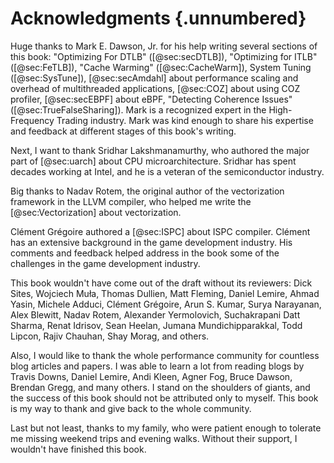 # Acknowledgments {.unnumbered}

Huge thanks to Mark E. Dawson, Jr. for his help writing several sections of this book: "Optimizing For DTLB" ([@sec:secDTLB]), "Optimizing for ITLB" ([@sec:FeTLB]), "Cache Warming" ([@sec:CacheWarm]), System Tuning ([@sec:SysTune]), [@sec:secAmdahl] about performance scaling and overhead of multithreaded applications, [@sec:COZ] about using COZ profiler, [@sec:secEBPF] about eBPF, "Detecting Coherence Issues" ([@sec:TrueFalseSharing]). Mark is a recognized expert in the High-Frequency Trading industry. Mark was kind enough to share his expertise and feedback at different stages of this book's writing.

Next, I want to thank Sridhar Lakshmanamurthy, who authored the major part of [@sec:uarch] about CPU microarchitecture. Sridhar has spent decades working at Intel, and he is a veteran of the semiconductor industry.

Big thanks to Nadav Rotem, the original author of the vectorization framework in the LLVM compiler, who helped me write the [@sec:Vectorization] about vectorization.

Clément Grégoire authored a [@sec:ISPC] about ISPC compiler. Clément has an extensive background in the game development industry. His comments and feedback helped address in the book some of the challenges in the game development industry.

This book wouldn't have come out of the draft without its reviewers: Dick Sites, Wojciech Muła, Thomas Dullien, Matt Fleming, Daniel Lemire, Ahmad Yasin, Michele Adduci, Clément Grégoire, Arun S. Kumar, Surya Narayanan, Alex Blewitt, Nadav Rotem, Alexander Yermolovich, Suchakrapani Datt Sharma, Renat Idrisov, Sean Heelan, Jumana Mundichipparakkal, Todd Lipcon, Rajiv Chauhan, Shay Morag, and others.

Also, I would like to thank the whole performance community for countless blog articles and papers. I was able to learn a lot from reading blogs by Travis Downs, Daniel Lemire, Andi Kleen, Agner Fog, Bruce Dawson, Brendan Gregg, and many others. I stand on the shoulders of giants, and the success of this book should not be attributed only to myself. This book is my way to thank and give back to the whole community.

Last but not least, thanks to my family, who were patient enough to tolerate me missing weekend trips and evening walks. Without their support, I wouldn't have finished this book.
